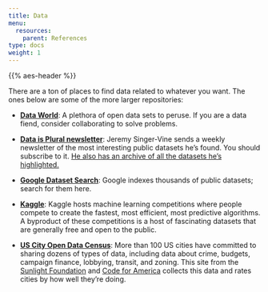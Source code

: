 ```yaml
---
title: Data
menu:
  resources:
    parent: References
type: docs
weight: 1
---
```


{{% aes-header %}}

There are a ton of places to find data related to whatever you want. The ones below are some of the more larger repositories:

- [**Data World**](http://www.threesixtygiving.org/data/data-registry/): A plethora of open data sets to peruse. If you are a data fiend, consider collaborating to solve problems.

- [**Data is Plural newsletter**](https://tinyletter.com/data-is-plural): Jeremy Singer-Vine sends a weekly newsletter of the most interesting public datasets he’s found. You should subscribe to it. [He also has an archive of all the datasets he’s highlighted.](https://docs.google.com/spreadsheets/d/1wZhPLMCHKJvwOkP4juclhjFgqIY8fQFMemwKL2c64vk/edit#gid=0)

- [**Google Dataset Search**](https://toolbox.google.com/datasetsearch): Google indexes thousands of public datasets; search for them here.

- [**Kaggle**](https://www.kaggle.com/datasets): Kaggle hosts machine learning competitions where people compete to create the fastest, most efficient, most predictive algorithms. A byproduct of these competitions is a host of fascinating datasets that are generally free and open to the public.

- [**US City Open Data Census**](http://us-cities.survey.okfn.org/): More than 100 US cities have committed to sharing dozens of types of data, including data about crime, budgets, campaign finance, lobbying, transit, and zoning. This site from the [Sunlight Foundation](http://sunlightfoundation.com/) and [Code for America](http://www.codeforamerica.org//) collects this data and rates cities by how well they’re doing.
